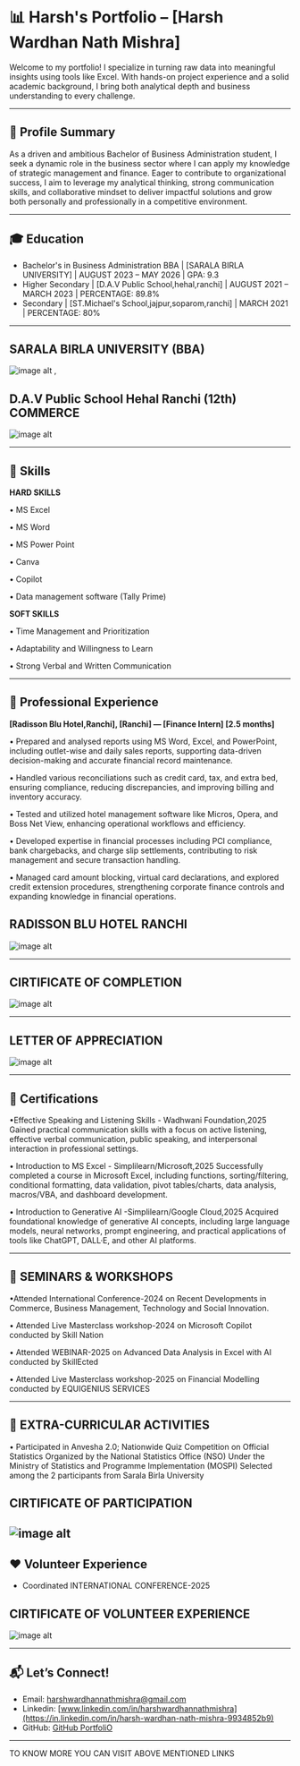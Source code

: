 # 📊 Harsh's Portfolio – [Harsh Wardhan Nath Mishra]

Welcome to my portfolio! I specialize in turning raw data into meaningful insights using tools like Excel. With hands-on project experience and a solid academic background, I bring both analytical depth and business understanding to every challenge.

---

## 👤 Profile Summary

As a driven and ambitious Bachelor of Business Administration student, I seek a dynamic role in the business sector where I can apply my knowledge of strategic management and finance. 
Eager to contribute to organizational success, I aim to leverage my analytical thinking, strong communication skills, and collaborative mindset to deliver impactful solutions and grow both personally and professionally in a competitive environment.

---

## 🎓 Education

- Bachelor's in Business Administration BBA | [SARALA BIRLA UNIVERSITY] | AUGUST 2023 – MAY 2026 | GPA: 9.3
- Higher Secondary | [D.A.V Public School,hehal,ranchi] | AUGUST 2021 – MARCH 2023 | PERCENTAGE: 89.8%
- Secondary        | [ST.Michael's School,jajpur,soparom,ranchi] | MARCH 2021 | PERCENTAGE: 80% 

---

## SARALA BIRLA UNIVERSITY (BBA)

![image alt](https://github.com/harshwardhannathmishra-boop/harshwardhan.github.io/blob/main/IMAGES/images%20(1).jpeg?raw=true) ,       

## D.A.V Public School Hehal Ranchi (12th) COMMERCE 

![image alt](https://github.com/harshwardhannathmishra-boop/harshwardhan.github.io/blob/main/IMAGES/unnamed%20(1).webp?raw=true)



 ---

## 🧠 Skills

**HARD SKILLS**

•
MS Excel

•
MS Word 

•
MS Power Point

•
Canva

•
Copilot

•
Data management software (Tally Prime)

**SOFT SKILLS**

•
Time Management and Prioritization

•
Adaptability and Willingness to Learn

•
Strong Verbal and Written Communication

---

## 💼 Professional Experience

**[Radisson Blu Hotel,Ranchi], [Ranchi] — [Finance Intern] [2.5 months]**  

•
Prepared and analysed reports using MS Word, Excel, and PowerPoint, including outlet-wise and daily sales reports, supporting data-driven decision-making and accurate financial record maintenance.

•
Handled various reconciliations such as credit card, tax, and extra bed, ensuring compliance, reducing discrepancies, and improving billing and inventory accuracy.

•
Tested and utilized hotel management software like Micros, Opera, and Boss Net View, enhancing operational workflows and efficiency.

•
Developed expertise in financial processes including PCI compliance, bank chargebacks, and charge slip settlements, contributing to risk management and secure transaction handling.

•
Managed card amount blocking, virtual card declarations, and explored credit extension procedures, strengthening corporate finance controls and expanding knowledge in financial operations.

## RADISSON BLU HOTEL RANCHI

![image alt](https://github.com/harshwardhannathmishra-boop/harshwardhan.github.io/blob/main/IMAGES/2023-11-04.webp?raw=true) 

---

## CIRTIFICATE OF COMPLETION

![image alt](https://github.com/harshwardhannathmishra-boop/harshwardhan.github.io/blob/main/IMAGES/COMPLETION.jpg?raw=true) 

---

## LETTER OF APPRECIATION

![image alt](https://github.com/harshwardhannathmishra-boop/harshwardhan.github.io/blob/main/IMAGES/LETTER%20OF%20APPRECIATION.jpg?raw=true) 

---


## 📜 Certifications 

•Effective Speaking and Listening Skills - Wadhwani Foundation,2025
Gained practical communication skills with a focus on active listening, effective verbal communication, public speaking, and interpersonal interaction in professional settings.

• Introduction to MS Excel - Simplilearn/Microsoft,2025
Successfully completed a course in Microsoft Excel, including functions, sorting/filtering, conditional formatting,
data validation, pivot tables/charts, data analysis, macros/VBA, and dashboard development.

• Introduction to Generative AI -Simplilearn/Google Cloud,2025
Acquired foundational knowledge of generative AI concepts, including large language models, neural networks,
prompt engineering, and practical applications of tools like ChatGPT, DALL·E, and other AI platforms.

---

## 📜 SEMINARS & WORKSHOPS

•Attended International Conference-2024 on Recent Developments in Commerce, Business Management, Technology and
Social Innovation.

• Attended Live Masterclass workshop-2024 on Microsoft Copilot conducted by Skill Nation

• Attended WEBINAR-2025 on Advanced Data Analysis in Excel with AI conducted by SkillEcted

• Attended Live Masterclass workshop-2025 on Financial Modelling conducted by EQUIGENIUS SERVICES

---

## 📜 EXTRA-CURRICULAR ACTIVITIES

•	Participated in Anvesha 2.0; Nationwide Quiz Competition on Official Statistics 
Organized by the National Statistics Office (NSO) Under the Ministry of Statistics and Programme Implementation (MOSPI)
Selected among the 2 participants from Sarala Birla University 

## CIRTIFICATE OF PARTICIPATION

![image alt](https://github.com/harshwardhannathmishra-boop/harshwardhan.github.io/blob/main/IMAGES/WhatsApp%20Image%202025-09-11%20at%2023.28.56_c747102d.jpg?raw=true)
---

## ❤️ Volunteer Experience

- Coordinated INTERNATIONAL CONFERENCE-2025 

## CIRTIFICATE OF VOLUNTEER EXPERIENCE

![image alt]() 

---

## 📬 Let’s Connect!

- Email: [harshwardhannathmishra@gmail.com](harshwardhannathmishra@gmail.com)
- Linkedin: [www.linkedin.com/in/harshwardhannathmishra](https://in.linkedin.com/in/harsh-wardhan-nath-mishra-9934852b9)
- GitHub: [GitHub PortfoliO](https://harshwardhannathmishra-boop.github.io/harshwardhan.github.io/)

---

TO KNOW MORE YOU CAN VISIT ABOVE MENTIONED LINKS

